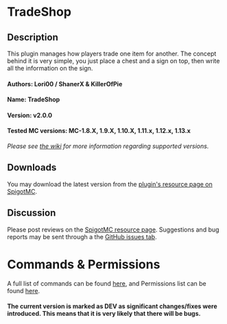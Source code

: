 # TradeShop

## Description
This plugin manages how players trade one item for another. The concept behind it is very simple, you just place a chest and a sign on top, then write all the information on the sign.

#### Authors: Lori00 / ShanerX & KillerOfPie 
#### Name: TradeShop
#### Version: v2.0.0
#### Tested MC versions: MC-1.8.X, 1.9.X, 1.10.X, 1.11.x, 1.12.x, 1.13.x
*Please see [the wiki](https://github.com/SparklingComet/TradeShop/wiki) for more information regarding supported versions.*


## Downloads
You may download the latest version from the [plugin's resource page on SpigotMC](https://www.spigotmc.org/resources/32762/).


## Discussion
Please post reviews on the [SpigotMC resource page](https://www.spigotmc.org/resources/32762/). Suggestions and bug reports may be sent through a the [GitHub issues tab](https://github.com/SparklingComet/TradeShop/issues).


# Commands & Permissions
A full list of commands can be found [here](https://github.com/ShanerX/TradeShop/wiki/Commands), and Permissions list can be found [here](https://github.com/ShanerX/TradeShop/wiki/Permissions).

#### The current version is marked as DEV as significant changes/fixes were introduced. This means that it is very likely that there will be bugs.
